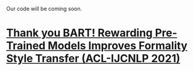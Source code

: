 Our code will be coming soon.

# [Thank you BART! Rewarding Pre-Trained Models Improves Formality Style Transfer (ACL-IJCNLP 2021)](https://arxiv.org/abs/2105.06947)
